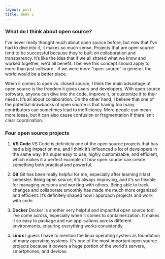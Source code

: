 ```yaml
---
layout: post
title: Week 1
---
```


### What do I think about open source? 

I’ve never really thought much about open source before, but now that I’ve had to dive into it, it makes so much sense. Projects that are open source tend to be successful because they’re built on collaboration and transparency. It’s like the idea that if we all shared what we know and worked together, we’d all benefit. I believe this concept should apply to more than just software - if we were more “open-source” in general, the world would be a better place.

When it comes to open vs. closed source, I think the main advantage of open source is the freedom it gives users and developers. With open source software, anyone can dive into the code, improve it, or customize it to their needs. It’s all about collaboration. On the other hand, I believe that one of the potential drawbacks of open source is that having too many contributors can sometimes lead to inefficiency. More people can mean more ideas, but it can also cause confusion or fragmentation if there isn’t clear coordination.

### Four open source projects

1. **VS Code**
 VS Code is definitely one of the open source projects that has had a big impact on me, and I think it’s influenced a lot of developers in the same way. It’s super easy to use, highly customizable, and efficient, which makes it a perfect example of how open source can create something both practical and powerful.

2. **Git** 
Git has been really helpful for me, especially after learning it last semester. Being open source, it's always improving, and it’s so flexible for managing versions and working with others. Being able to track changes and collaborate smoothly has made me much more organized and efficient. It’s definitely shaped how I approach projects and work with code.

3. **Docker** 
Docker is another very helpful and impactful open source tool I’ve come across, especially when it comes to containerization. It makes it so easy to package and run applications across different environments, ensuring everything works consistently. 

4. **Linux** 
I guess I have to mention the linux operating system as foundation of many operating systems. It's one of the most important open source projects because it powers a huge portion of the world's servers, smartphones, and devices.